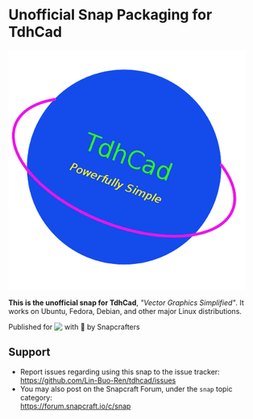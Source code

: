 # Unofficial Snap Packaging for TdhCad
<!--
	Use the Staticaly service for easy access to in-repo pictures:
	https://www.staticaly.com/
-->
![(Placeholder) Icon of TdhCad](gui/tdhcad.png "(Placeholder) Icon of TdhCad")

**This is the unofficial snap for TdhCad**, *"Vector Graphics Simplified"*. It works on Ubuntu, Fedora, Debian, and other major Linux distributions.

<!-- Uncomment and modify this when you are provided a build status badge
[![Build Status Badge of the `tdhcad-brlin` Snap](https://build.snapcraft.io/badge/Lin-Buo-Ren/tdhcad.svg "Build Status of the `tdhcad-brlin` snap")](https://build.snapcraft.io/user/Lin-Buo-Ren/tdhcad)
-->

<!-- Uncomment and modify this when you have a screenshot
![Screenshot of the Snapped Application](local/screenshots/screenshot.png "Screenshot of the Snapped Application")
-->

Published for <img src="http://anything.codes/slack-emoji-for-techies/emoji/tux.png" align="top" width="24" /> with 💝 by Snapcrafters

<!-- Uncomment and modify this when you have published the snap to the Snap Store
## Installation
([Don't have snapd installed?](https://snapcraft.io/docs/core/install))

### In a Terminal
    # Install the snap #
    sudo snap install --channel=edge --devmode tdhcad-brlin
    #sudo snap install --channel=beta tdhcad-brlin
    #sudo snap install tdhcad-brlin
    
    # Connect the snap to essential security confinement interfaces #
    ## (Proper reasoning for connecting _plug_name_) ##
    sudo snap connect tdhcad-brlin:_plug_name_
    
    # Connect the snap to optional security confinement interfaces #
    ## (Proper reasoning for connecting _plug_name_) ##
    sudo snap connect tdhcad-brlin:_plug_name_
    
    # Launch the application #
    tdhcad-brlin
    snap run tdhcad-brlin # If you have another existing installation

### The Graphical Way
[![Get it from the Snap Store](https://snapcraft.io/static/images/badges/en/snap-store-black.svg)](https://snapcraft.io/tdhcad-brlin)
-->

<!-- Uncomment when you have test results
## What is Working
* [A list of functionallities that are verified working]

## What is NOT Working...yet 
Check out the [issue tracker](https://github.com/Lin-Buo-Ren/tdhcad/issues) for known issues.
-->

## Support
* Report issues regarding using this snap to the issue tracker:  
  <https://github.com/Lin-Buo-Ren/tdhcad/issues>
* You may also post on the Snapcraft Forum, under the `snap` topic category:  
  <https://forum.snapcraft.io/c/snap>

